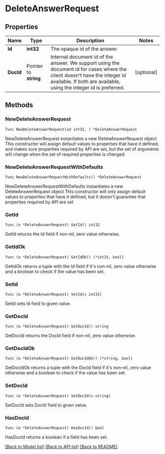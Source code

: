 # DeleteAnswerRequest

## Properties

Name | Type | Description | Notes
------------ | ------------- | ------------- | -------------
**Id** | **int32** | The opaque id of the answer. | 
**DocId** | Pointer to **string** | Internal document id of the answer. We support using the document id for cases where the client doesn&#39;t have the integer id available. If both are available, using the integer id is preferred. | [optional] 

## Methods

### NewDeleteAnswerRequest

`func NewDeleteAnswerRequest(id int32, ) *DeleteAnswerRequest`

NewDeleteAnswerRequest instantiates a new DeleteAnswerRequest object
This constructor will assign default values to properties that have it defined,
and makes sure properties required by API are set, but the set of arguments
will change when the set of required properties is changed

### NewDeleteAnswerRequestWithDefaults

`func NewDeleteAnswerRequestWithDefaults() *DeleteAnswerRequest`

NewDeleteAnswerRequestWithDefaults instantiates a new DeleteAnswerRequest object
This constructor will only assign default values to properties that have it defined,
but it doesn't guarantee that properties required by API are set

### GetId

`func (o *DeleteAnswerRequest) GetId() int32`

GetId returns the Id field if non-nil, zero value otherwise.

### GetIdOk

`func (o *DeleteAnswerRequest) GetIdOk() (*int32, bool)`

GetIdOk returns a tuple with the Id field if it's non-nil, zero value otherwise
and a boolean to check if the value has been set.

### SetId

`func (o *DeleteAnswerRequest) SetId(v int32)`

SetId sets Id field to given value.


### GetDocId

`func (o *DeleteAnswerRequest) GetDocId() string`

GetDocId returns the DocId field if non-nil, zero value otherwise.

### GetDocIdOk

`func (o *DeleteAnswerRequest) GetDocIdOk() (*string, bool)`

GetDocIdOk returns a tuple with the DocId field if it's non-nil, zero value otherwise
and a boolean to check if the value has been set.

### SetDocId

`func (o *DeleteAnswerRequest) SetDocId(v string)`

SetDocId sets DocId field to given value.

### HasDocId

`func (o *DeleteAnswerRequest) HasDocId() bool`

HasDocId returns a boolean if a field has been set.


[[Back to Model list]](../README.md#documentation-for-models) [[Back to API list]](../README.md#documentation-for-api-endpoints) [[Back to README]](../README.md)


